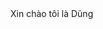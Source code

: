 <!DOCTYPE html>
<html lang="vi">
<head>
    <meta charset="UTF-8">
    <meta name="viewport" content="width=device-width, initial-scale=1.0">
    <title>Chào Dũng</title>
    <link rel="stylesheet" href="style.css">
</head>
<body>
    <div>Xin chào tôi là Dũng</div>
</body>
</html>
